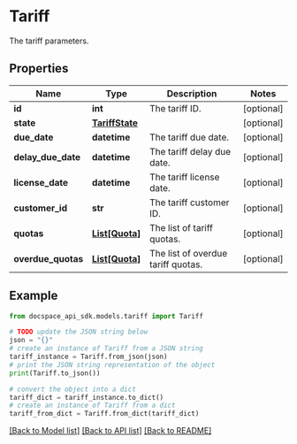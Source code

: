 # Tariff
The tariff parameters.

## Properties

Name | Type | Description | Notes
------------ | ------------- | ------------- | -------------
**id** | **int** | The tariff ID. | [optional] 
**state** | [**TariffState**](TariffState.md) |  | [optional] 
**due_date** | **datetime** | The tariff due date. | [optional] 
**delay_due_date** | **datetime** | The tariff delay due date. | [optional] 
**license_date** | **datetime** | The tariff license date. | [optional] 
**customer_id** | **str** | The tariff customer ID. | [optional] 
**quotas** | [**List[Quota]**](Quota.md) | The list of tariff quotas. | [optional] 
**overdue_quotas** | [**List[Quota]**](Quota.md) | The list of overdue tariff quotas. | [optional] 

## Example

```python
from docspace_api_sdk.models.tariff import Tariff

# TODO update the JSON string below
json = "{}"
# create an instance of Tariff from a JSON string
tariff_instance = Tariff.from_json(json)
# print the JSON string representation of the object
print(Tariff.to_json())

# convert the object into a dict
tariff_dict = tariff_instance.to_dict()
# create an instance of Tariff from a dict
tariff_from_dict = Tariff.from_dict(tariff_dict)
```
[[Back to Model list]](../README.md#documentation-for-models) [[Back to API list]](../README.md#documentation-for-api-endpoints) [[Back to README]](../README.md)



